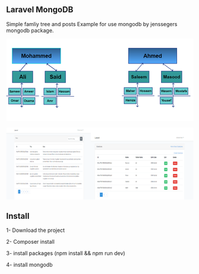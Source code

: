 ## Laravel MongoDB

Simple famliy tree and posts Example for use mongodb by jenssegers mongodb package.

<p align="center"><img src="https://github.com/Mohammed-Mojaly/Laravel_MongoDB/blob/master/screenshots/1.png"></p>
<p align="center"><img src="https://github.com/Mohammed-Mojaly/Laravel_MongoDB/blob/master/screenshots/2.png"></p>

## Install
1- Download the project

2- Composer install

3- install packages (npm install && npm run dev)

4- install mongodb
